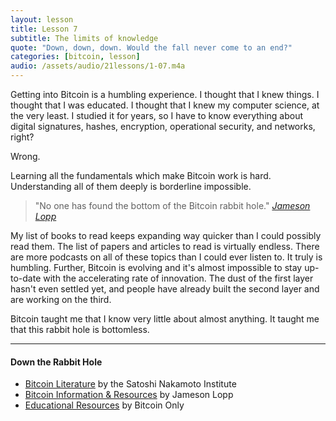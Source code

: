 ```yaml
---
layout: lesson
title: Lesson 7
subtitle: The limits of knowledge
quote: "Down, down, down. Would the fall never come to an end?"
categories: [bitcoin, lesson]
audio: /assets/audio/21lessons/1-07.m4a 
---
```


Getting into Bitcoin is a humbling experience. I thought that I knew
things. I thought that I was educated. I thought that I knew my computer
science, at the very least. I studied it for years, so I have to know
everything about digital signatures, hashes, encryption, operational
security, and networks, right?

Wrong.

Learning all the fundamentals which make Bitcoin work is hard.
Understanding all of them deeply is borderline impossible.

> "No one has found the bottom of the Bitcoin rabbit hole."
> <cite>[Jameson Lopp]</cite>

My list of books to read keeps expanding way quicker than I could
possibly read them. The list of papers and articles to read is virtually
endless. There are more podcasts on all of these topics than I could
ever listen to. It truly is humbling. Further, Bitcoin is evolving and
it's almost impossible to stay up-to-date with the accelerating rate of
innovation. The dust of the first layer hasn't even settled yet, and
people have already built the second layer and are working on the third.

Bitcoin taught me that I know very little about almost anything. It
taught me that this rabbit hole is bottomless.

---

#### Down the Rabbit Hole

- [Bitcoin Literature] by the Satoshi Nakamoto Institute
- [Bitcoin Information & Resources][lopp-resources] by Jameson Lopp
- [Educational Resources][bitcoin-only] by Bitcoin Only

<!-- Twitter -->
[Jameson Lopp]: https://twitter.com/lopp/status/1061415918616698881

<!-- Down the Rabbit Hole -->
[lopp-resources]: https://www.lopp.net/bitcoin-information.html
[bitcoin-only]: https://bitcoin-only.com/#learning
[Bitcoin Literature]: https://nakamotoinstitute.org/literature/

<!-- Wikipedia -->
[alice]: https://en.wikipedia.org/wiki/Alice%27s_Adventures_in_Wonderland
[carroll]: https://en.wikipedia.org/wiki/Lewis_Carroll
